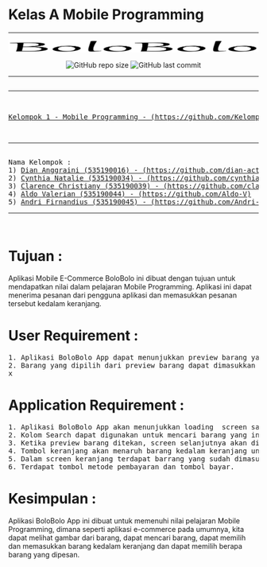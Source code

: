 <h1>Kelas A Mobile Programming</h1>

<hr>
<p align="center">
<img src="https://github.com/Kelompok1-MobileProgramming/BoloBoloFlutter/blob/master/bolobolo/assets/Logo/Bolobolo.png?raw=true"
</p>

<p align="center">
<img alt="GitHub repo size" src="https://img.shields.io/github/repo-size/Kelompok1-MobileProgramming/BoloBoloFlutter?color=success&label=Size%20File&style=for-the-badge">
<img alt="GitHub last commit" src="https://img.shields.io/github/last-commit/Kelompok1-MobileProgramming/BoloBoloFlutter?style=for-the-badge">
</p>
<hr>

<pre>
<hr>
<a href="https://github.com/Kelompok1-MobileProgramming"><p align ="center">Kelompok 1 - Mobile Programming - (https://github.com/Kelompok1-MobileProgramming)</p></a>
<hr>
Nama Kelompok :
1) <a href="https://github.com/dian-act">Dian Anggraini (535190016) - (https://github.com/dian-act)</a>
2) <a href="https://github.com/cynthianatalie535190034">Cynthia Natalie (535190034) - (https://github.com/cynthianatalie535190034)</a>
3) <a href="https://github.com/clarencechristiany">Clarence Christiany (535190039) - (https://github.com/clarencechristiany)</a>
4) <a href="https://github.com/Aldo-V">Aldo Valerian (535190044) - (https://github.com/Aldo-V)</a>
5) <a href="https://github.com/Andri-F">Andri Firnandius (535190045) - (https://github.com/Andri-F)</a>
<hr>
</pre>

<h1>Tujuan : </h1>
<p>Aplikasi Mobile E-Commerce BoloBolo ini dibuat dengan tujuan untuk mendapatkan nilai dalam pelajaran Mobile Programming. Aplikasi ini dapat menerima pesanan dari pengguna aplikasi dan memasukkan pesanan tersebut kedalam keranjang.<p>

<h1>User Requirement :</h1>
<pre>
1. Aplikasi BoloBolo App dapat menunjukkan preview barang yang sudah dimasukkan kedalam database.
2. Barang yang dipilih dari preview barang dapat dimasukkan ke keranjang dan dapat dipesan.
x
</pre>

<h1>Application Requirement :</h1>
<pre>
1. Aplikasi BoloBolo App akan menunjukkan loading  screen saat pertama kali dibuka dan akan menunjukkan laman utama yang menunjukkan kolom search danp review barang.
2. Kolom Search dapat digunakan untuk mencari barang yang ingin ditemukan.
3. Ketika preview barang ditekan, screen selanjutnya akan ditunjukkan dimana diperlihatkan nama, harga, dan deskripsi dari barang tersebut.
4. Tombol keranjang akan menaruh barang kedalam keranjang untuk pembelian lebih dari 1 barang, dan tombol bayar akan membawa pengguna masuk ke screen selanjutnya, yaitu screen keranjang.
5. Dalam screen keranjang terdapat barrang yang sudah dimasukkan kedalam keranjang, dimana akan ditampilkan preview, nama, dan harga total dari jumlah barang yang kita pesan.
6. Terdapat tombol metode pembayaran dan tombol bayar.
</pre>

<h1>Kesimpulan :</h1>
<p> Aplikasi  BoloBolo  App  ini  dibuat  untuk  memenuhi  nilai  pelajaran  Mobile  Programming,  dimana seperti  aplikasi  e-commerce pada umumnya, kita dapat melihat gambar dari barang, dapat mencari barang, dapat memilih dan memasukkan barang kedalam keranjang dan dapat memilih berapa barang yang dipesan.</p>

